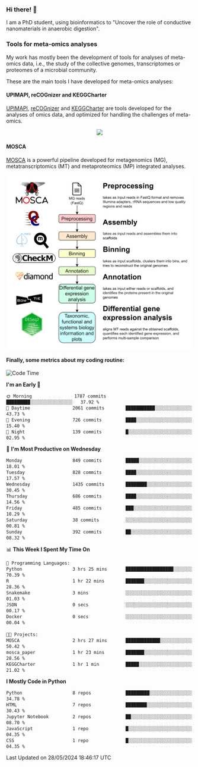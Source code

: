 ### Hi there! 👋

I am a PhD student, using bioinformatics to "Uncover the role of conductive nanomaterials in anaerobic digestion".

### Tools for meta-omics analyses

My work has mostly been the development of tools for analyses of meta-omics data, i.e., the study of the collective genomes, transcriptomes or proteomes of a microbial community.

These are the main tools I have developed for meta-omics analyses:

#### UPIMAPI, reCOGnizer and KEGGCharter

[UPIMAPI](https://github.com/iquasere/UPIMAPI), [reCOGnizer](https://github.com/iquasere/reCOGnizer) and [KEGGCharter](https://github.com/iquasere/KEGGCharter) are tools developed for the analyses of omics data, and optimized for handling the challenges of meta-omics.

<p align="center">
    <img src="assets/annotation_paper.png">
</p>

#### MOSCA

[MOSCA](https://github.com/iquasere/MOSCA) is a powerful pipeline developed for metagenomics (MG), metatranscriptomics (MT) and metaproteomics (MP) integrated analyses.

<p align="center">
    <img src="assets/mosca_workflow.png" align="center" width="700">
</p>


#### Finally, some metrics about my coding routine:

<!--START_SECTION:waka-->
![Code Time](http://img.shields.io/badge/Code%20Time-837%20hrs%2033%20mins-blue)

**I'm an Early 🐤** 

```text
🌞 Morning                1787 commits        █████████░░░░░░░░░░░░░░░░   37.92 % 
🌆 Daytime                2061 commits        ███████████░░░░░░░░░░░░░░   43.73 % 
🌃 Evening                726 commits         ████░░░░░░░░░░░░░░░░░░░░░   15.40 % 
🌙 Night                  139 commits         █░░░░░░░░░░░░░░░░░░░░░░░░   02.95 % 
```
📅 **I'm Most Productive on Wednesday** 

```text
Monday                   849 commits         █████░░░░░░░░░░░░░░░░░░░░   18.01 % 
Tuesday                  828 commits         ████░░░░░░░░░░░░░░░░░░░░░   17.57 % 
Wednesday                1435 commits        ████████░░░░░░░░░░░░░░░░░   30.45 % 
Thursday                 686 commits         ████░░░░░░░░░░░░░░░░░░░░░   14.56 % 
Friday                   485 commits         ███░░░░░░░░░░░░░░░░░░░░░░   10.29 % 
Saturday                 38 commits          ░░░░░░░░░░░░░░░░░░░░░░░░░   00.81 % 
Sunday                   392 commits         ██░░░░░░░░░░░░░░░░░░░░░░░   08.32 % 
```


📊 **This Week I Spent My Time On** 

```text
💬 Programming Languages: 
Python                   3 hrs 25 mins       ██████████████████░░░░░░░   70.39 % 
R                        1 hr 22 mins        ███████░░░░░░░░░░░░░░░░░░   28.36 % 
Snakemake                3 mins              ░░░░░░░░░░░░░░░░░░░░░░░░░   01.03 % 
JSON                     0 secs              ░░░░░░░░░░░░░░░░░░░░░░░░░   00.17 % 
Docker                   0 secs              ░░░░░░░░░░░░░░░░░░░░░░░░░   00.04 % 

🐱‍💻 Projects: 
MOSCA                    2 hrs 27 mins       █████████████░░░░░░░░░░░░   50.42 % 
mosca_paper              1 hr 23 mins        ███████░░░░░░░░░░░░░░░░░░   28.56 % 
KEGGCharter              1 hr 1 min          █████░░░░░░░░░░░░░░░░░░░░   21.02 % 
```

**I Mostly Code in Python** 

```text
Python                   8 repos             █████████░░░░░░░░░░░░░░░░   34.78 % 
HTML                     7 repos             ████████░░░░░░░░░░░░░░░░░   30.43 % 
Jupyter Notebook         2 repos             ██░░░░░░░░░░░░░░░░░░░░░░░   08.70 % 
JavaScript               1 repo              █░░░░░░░░░░░░░░░░░░░░░░░░   04.35 % 
CSS                      1 repo              █░░░░░░░░░░░░░░░░░░░░░░░░   04.35 % 
```




 Last Updated on 28/05/2024 18:46:17 UTC
<!--END_SECTION:waka-->
